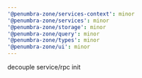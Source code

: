 ```yaml
---
'@penumbra-zone/services-context': minor
'@penumbra-zone/services': minor
'@penumbra-zone/storage': minor
'@penumbra-zone/query': minor
'@penumbra-zone/types': minor
'@penumbra-zone/ui': minor
---
```


decouple service/rpc init
